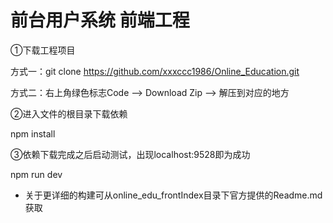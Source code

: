 # 前台用户系统 前端工程

①下载工程项目

方式一：git clone https://github.com/xxxccc1986/Online_Education.git

方式二：右上角绿色标志Code --> Download Zip  -->  解压到对应的地方

②进入文件的根目录下载依赖

npm install 

③依赖下载完成之后启动测试，出现localhost:9528即为成功

npm run dev 

- 关于更详细的构建可从online_edu_frontIndex目录下官方提供的Readme.md获取

